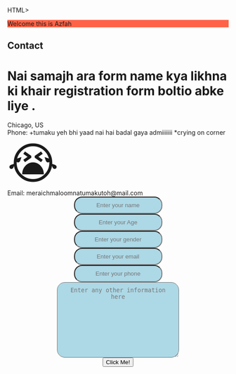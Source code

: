 HTML>
<HEAD>
<style>
#name, #age, #gender, #email, #phone, #desc {
  background-color: lightblue;
  color: black;
  padding: 10px;
  text-align: center;
  border-radius: 18px;
} 
form{
    display: flex;
    align-items: center;
    justify-content: center;
    flex-direction: column;}
</style>
<title>
fattum
</title>
<p style="background-color:Tomato;">Welcome this is Azfah</p>
<div class="w3-container" id="contact">
    <h2>Contact</h2>
    <h1>Nai samajh ara form name kya likhna ki khair registration form boltio abke liye .</h1>
    <i class="fa fa-map-marker w3-text-red" style="width:30px"></i> Chicago, US<br>
    <i class="fa fa-phone w3-text-red" style="width:30px"></i> Phone: +tumaku yeh bhi yaad nai hai badal gaya admiiiiiii *crying on corner <span style='font-size:100px;'>&#128557;</span><br>
    <i class="fa fa-envelope w3-text-red" style="width:30px"> </i> Email: meraichmaloomnatumakutoh@mail.com<br>
     <form action="index.php" method="post">
            <input type="text" name="name" id="name" placeholder="Enter your name">
            <input type="text" name="age" id="age" placeholder="Enter your Age">
            <input type="text" name="gender" id="gender" placeholder="Enter your gender">
            <input type="email" name="email" id="email" placeholder="Enter your email">
            <input type="phone" name="phone" id="phone" placeholder="Enter your phone">
            <textarea name="desc" id="desc" cols="30" rows="10" placeholder="Enter any other information here"></textarea>
            <button type="button" onclick="alert('Thank you!')">Click Me!</button>
        </form>
  </div>

<head>
</html>

